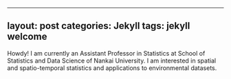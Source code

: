 
---
layout: post
categories: Jekyll
tags:	jekyll welcome
---

Howdy! I am currently an Assistant Professor in Statistics at School of Statistics and Data Science of Nankai University. I am interested in spatial and spatio-temporal statistics and applications to environmental datasets.
